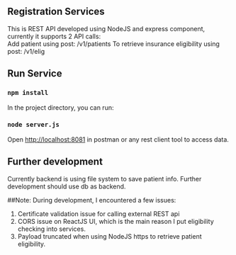 ## Registration Services

This is REST API developed using NodeJS and express component, currently it supports 2 API calls:<br>
	Add patient using post: /v1/patients
	To retrieve insurance eligibility using post: /v1/elig
	


## Run Service
### `npm install`

In the project directory, you can run:

### `node server.js`

Open [http://localhost:8081](http://localhost:8081) in postman or any rest client tool to access data.

## Further development
Currently backend is using file system to save patient info. Further development should use db as backend.


##Note:
During development, I encountered a few issues: 
1. Certificate validation issue for calling external REST api
2. CORS issue on ReactJS UI, which is the main reason I put eligibility checking into services.
3. Payload truncated when using NodeJS https to retrieve patient eligibility.
